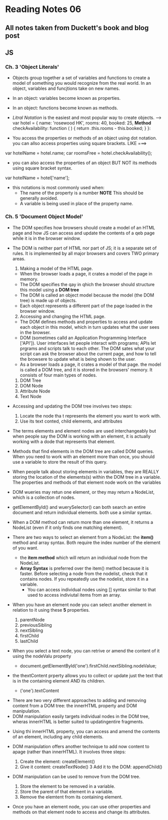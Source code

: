# Reading Notes 06

## All notes taken from Duckett's book and blog post

## JS

### Ch. 3 'Object Literals'

- Objects group together a set of variables and functions to create a model of something you would recognize from the real world. In an object, variables and funcjtions take on new names.

- In an object: variables become known as properties. 
- In an object: functions become known as methods. 

- *Litral Notation* is the easiest and most popular way to create objects. --> var hotel = { 
  name: 'rosewood HK',
  rooms: 40,
  booked: 25,
  **Method** checkAvailability: function ( ) {
    return .this.rooms - this.booked;
  } 
}:
- You access the properties or methods of an object using dot notation. you can allso access properties using square brackets. LIKE ===> 

var hotelName = hotel.name;
car roomsFree = hotel.checkAvailability();

- you can also access the properties of an object BUT NOT its methods using square bracket syntax.
  
var hotelName = hotel['name'];

* this notations is most commonly used when:
  - The name of the property is a number **NOTE** This should be generally avoided.
  - A variable is being used in place of the property name. 


### Ch. 5 'Document Object Model' 

- The DOM specifies how browsers should create a model of an HTML page and how JS can access and update the contents of a qeb page while it is in the browser window. 
- The DOM is neither part of HTML nor part of JS; it is a separate set of rules. It is implemented by all major browsers and covers TWO primary areas.

  1. Making a model of the HTML page.
    * When the browser loads a page, it crates a model of the page in memory. 
    * The DOM specifies the qay in qhich the browser should structure this model using a **DOM tree**
    * The DOM is called an object model because the model (the DOM tree) is made up of objects.
    * Each object represents a different part of the page loaded in the browser window. 
  2. Accessing and changing the HTML page.
    * The DOM defines methods and properties to access and update each object in this model, which in turn updates what the user sees in the browser.
    * DOM (sometimes calld an Application Programming Interface ['API']). User interfaces let people interact with programs; APIs let prgrams and scripts talk to each other. The DOM sates what your script can ask the browser about the current page, and how to tell the browsere to update what is being shown to the user.

  - As a browser loads a page, it crates a model of that page. the model is called a DOM tree, and it is stored in the browsers' memory. It consists of four main types of nodes.

  1. DOM Tree
  2. DOM Node
  3. Attribute Node
  4. Text Node

- Accessing and updating the DOM tree involves two steps:
  1. Locate the node tha t represents the element you want to work with.
  2. Use its text conted, child elements, and attributes

* The terms elements and element nodes are used interchangeably but when people say the DOM is working with an element, it is actually working with a dode that represents that element.

* Methods that find elements in the DOM tree are called DOM queries. When you need to work with an element more than once, you should use a variable to store the result of this query.

* When people talk about storing elements in variables, they are REALLY storing the location of the 
elements(s) within the DOM tree in a variable. The properties and methods of that element node work on the variables

- DOM wueries may retun one element, or they may return a NodeList, which is a collection of nodes.
- getElementById() and wuerySelector() can both search an entire document and return individual elements. both use a similar syntax. 

- When a DOM method can return more than one element, it returns a NodeList (even if it only finds one matching element).

- There are two ways to select an element from a NodeList: the **item()** method and array syntax. Both require the index number of the element of you want. 
  * the **item method** which will return an individual node from the NodeList. 
  * **Array Syntax** is preferred over the item() method because it is faster. Before selecting a node from the nodelist, check that it contains nodes. If you repeatedly use the nodelist, store it in a variable. 
    * You can access individual nodes using [] syntax similar to that used to access indiviutal items from an array. 

- When you have an element node you can select another element in relation to it using these **5** properties. 
  1. parentNode
  2. previousSibling
  3. nextSibling
  4. firstChild
  5. lastChild

* When you select a text node, you can retrive or amend the content of it using the nodeValu property 
  * document.getElementById('one').firstChild.nextSibling.nodeValue;

* the thextContent prperty allows you to collect or update just the text that is in the containing element AND its children. 
  * ('one').textContent

- There are two very different approaches to adding and removing content from a DOM tree: the innerHTML property and DOM manipulation. 
- DOM manipulation easily targets individual nodes in the DOM tree, wheras innerHTML is better suited to updatingentire fragments. 

* Using thi innerHTML property, you can access and amend the contents of an element, including any child elements. 
* DOM manipulation offers another technique to add now content to apage (rather than innerHTML). It involves three steps:
  1. Create the element: createElement()
  2. Give it content: createTextNode()
  3 Add it to the DOM: appendChild()

* DOM manipulation can be used to remove from the DOM tree.
  1. Store the element to be removed in a variable.
  2. Store the parent of that element in a variable.
  3. Remove the elemtent from its containing element. 

- Once you have an element node, you can use other properties and methods on that element node to access and change its attributes. 